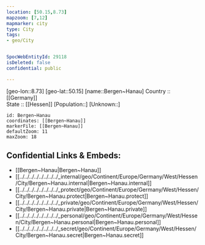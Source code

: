 ```yaml
---
location: [50.15,8.73] 
mapzoom: [7,12] 
mapmarker: city 
type: City
tags:
- geo/City


SpocWebEntityId: 29118
isDeleted: false
confidential: public

---
```

[geo-lon::8.73] 
[geo-lat::50.15] 
[name::Bergen~Hanau] 
Country :: [[Germany]]  
State :: [[Hessen]] 
[Population::] 
[Unknown::] 


```leaflet
id: Bergen~Hanau
coordinates: [[Bergen~Hanau]] 
markerFile: [[Bergen~Hanau]] 
defaultZoom: 11 
maxZoom: 18
```


## Confidential Links & Embeds: 
- [[Bergen~Hanau|Bergen~Hanau]]  
- [[../../../../../../../../_internal/geo/Continent/Europe/Germany/West/Hessen/City/Bergen~Hanau.internal|Bergen~Hanau.internal]] 
- [[../../../../../../../../_protect/geo/Continent/Europe/Germany/West/Hessen/City/Bergen~Hanau.protect|Bergen~Hanau.protect]] 
- [[../../../../../../../../_private/geo/Continent/Europe/Germany/West/Hessen/City/Bergen~Hanau.private|Bergen~Hanau.private]] 
- [[../../../../../../../../_personal/geo/Continent/Europe/Germany/West/Hessen/City/Bergen~Hanau.personal|Bergen~Hanau.personal]] 
- [[../../../../../../../../_secret/geo/Continent/Europe/Germany/West/Hessen/City/Bergen~Hanau.secret|Bergen~Hanau.secret]] 
